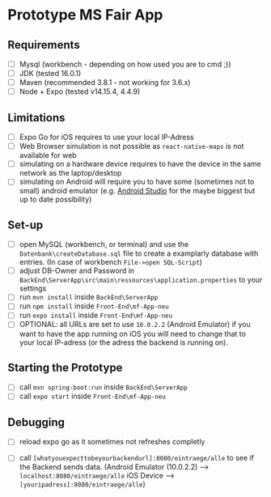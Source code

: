 # Prototype MS Fair App

## Requirements
- [ ] Mysql (workbench - depending on how used you are to cmd ;))
- [ ] JDK (tested 16.0.1)
- [ ] Maven (recommended 3.8.1 - not working for 3.6.x)
- [ ] Node + Expo (tested v14.15.4, 4.4.9)

## Limitations
- [ ] Expo Go for iOS requires to use your local IP-Adress
- [ ] Web Browser simulation is not possible as `react-native-maps` is not available for web
- [ ] simulating on a hardware device requires to have the device in the same network as the laptop/desktop
- [ ] simulating on Android will require you to have some (sometimes not to small) android emulator (e.g. [Android Studio](https://docs.expo.io/workflow/android-studio-emulator/) for the maybe biggest but up to date possibility)

## Set-up
- [ ] open MySQL (workbench, or terminal) and use the `Datenbank\createDatabase.sql` file to create a examplarly database with entries. 
        (In case of workbench `File->open SQL-Script`)
- [ ] adjust DB-Owner and Password in `BackEnd\ServerApp\src\main\ressources\application.properties` to your settings
- [ ] run `mvn install` inside `BackEnd\ServerApp`
- [ ] run `npm install` inside `Front-End\mf-App-neu`
- [ ] run `expo install` inside `Front-End\mf-App-neu`
- [ ] OPTIONAL: all URLs are set to use `10.0.2.2` (Android Emulator)
if you want to have the app running on iOS you will need to 
change that to your local IP-adress (or the adress the backend is running on).

## Starting the Prototype
- [ ] call `mvn spring-boot:run` inside `BackEnd\ServerApp`
- [ ] call `expo start` inside `Front-End\mf-App-neu`

## Debugging
- [ ] reload expo go as it sometimes not refreshes completly
- [ ] call `[whatyouexpecttobeyourbackendurl]:8080/eintraege/alle` to see if the Backend sends data.
(Android Emulator (10.0.2.2) --> `localhost:8080/eintraege/alle` 
iOS Device --> `[youripadress]:8080/eintraege/alle`)

